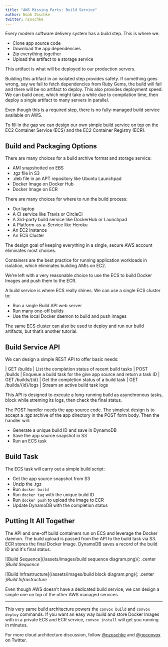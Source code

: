 ```yaml
---
title: "AWS Missing Parts: Build Service"
author: Noah Zoschke
twitter: nzoschke
---
```


Every modern software delivery system has a build step. This is where we:

* Clone app source code
* Download the app dependencies
* Zip everything together
* Upload the artifact to a storage service

This artifact is what will be deployed to our production servers.

Building this artifact in an isolated step provides safety. If something goes wrong, say we fail to fetch dependencies from Ruby Gems, the build will fail and there will be no artifact to deploy. This also provides deployment speed. We can build once, which might take a while due to compilation time, then deploy a single artifact to many servers in parallel.

Even though this is a required step, there is no fully-managed build service available on AWS.

To fill in the gap we can design our own simple build service on top on the EC2 Container Service (ECS) and the EC2 Container Registry (ECR).

<!--more-->

## Build and Packaging Options

There are many choices for a build archive format and storage service:

* AMI snapshotted on EBS
* .tgz file in S3
* .deb file in an APT repository like Ubuntu Launchpad
* Docker Image on Docker Hub
* Docker Image on ECR

There are many choices for where to run the build process:

* Our laptop
* A CI service like Travis or CircleCI
* A 3rd-party build service like DockerHub or Launchpad
* A Platform-as-a-Service like Heroku
* An EC2 Instance
* An ECS Cluster

The design goal of keeping everything in a single, secure AWS account eliminates most choices. 

Containers are the best practice for running application workloads in isolation, which eliminates building AMIs on EC2.

We’re left with a very reasonable choice to use the ECS to build Docker Images and push them to the ECR.
 
A build service is where ECS really shines. We can use a single ECS cluster to:

* Run a single Build API web server
* Run many one-off builds
* Use the local Docker daemon to build and push images

The same ECS cluster can also be used to deploy and run our build artifacts, but that’s another tutorial.

## Build Service API

We can design a simple REST API to offer basic needs:

| GET  /builds           | List the completion status of recent build tasks
| POST /builds           | Enqueue a build task for the give app source and return a task ID
| GET  /builds/{id}      | Get the completion status of a build task
| GET  /builds/{id}/logs | Stream an active build task logs

This API is designed to execute a long-running build as asynchronous tasks, block while streming its logs, then check the final status.

The POST handler needs the app source code. The simplest design is to accept a .tgz archive of the app directory in the POST form body. Then the handler will:

* Generate a unique build ID and save in DynamoDB
* Save the app source snapshot in S3
* Run an ECS task

## Build Task

The ECS task will carry out a simple build script:

* Get the app source snapshot from S3
* Unzip the .tgz
* Run `docker build`
* Run `docker tag` with the unique build ID
* Run `docker push` to upload the image to ECR
* Update DynamoDB with the completion status

## Putting It All Together

The API and one-off build containers run on ECS and leverage the Docker daemon. The build upload is passed from the API to the build task via S3. ECR stores the final Docker Image. DynamoDB saves a record of the build ID and it's final status.

![Build Sequence](/assets/images/build sequence diagram.png){: .center }*Build Sequence*

![Build Infrastructure](/assets/images/build block diagram.png){: .center }*Build Infrastructure*

Even though AWS doesn’t have a dedicated build service, we can design a simple one on top of the other AWS managed services.

---

This very same build architecture powers the `convox build` and `convox deploy` commands. If you want an easy way build and store Docker Images with in a private ECS and ECR service, `convox install` will get you running in minutes.

For more cloud architecture discussion, follow [@nzoschke](https://twitter.com/nzoschke) and [@goconvox](https://twitter.com/goconvox) on Twitter.